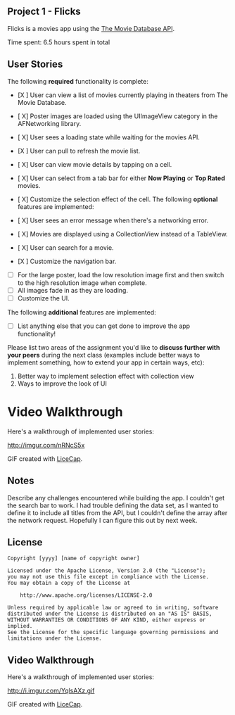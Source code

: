## Project 1 - Flicks

Flicks is a movies app using the [The Movie Database API](http://docs.themoviedb.apiary.io/#).

Time spent: 6.5 hours spent in total

## User Stories

The following **required** functionality is complete:

- [X ] User can view a list of movies currently playing in theaters from The Movie Database.
- [ X] Poster images are loaded using the UIImageView category in the AFNetworking library.
- [ X] User sees a loading state while waiting for the movies API.
- [X ] User can pull to refresh the movie list.
- [ X] User can view movie details by tapping on a cell.
- [ X] User can select from a tab bar for either **Now Playing** or **Top Rated** movies.
- [ X] Customize the selection effect of the cell.
The following **optional** features are implemented:

- [ X] User sees an error message when there's a networking error.
- [ X] Movies are displayed using a CollectionView instead of a TableView.
- [ X] User can search for a movie.
- [X ] Customize the navigation bar.
- [ ] For the large poster, load the low resolution image first and then switch to the high resolution image when complete.
- [ ] All images fade in as they are loading.
- [ ] Customize the UI.

The following **additional** features are implemented:

- [ ] List anything else that you can get done to improve the app functionality!

Please list two areas of the assignment you'd like to **discuss further with your peers** during the next class (examples include better ways to implement something, how to extend your app in certain ways, etc):

1. Better way to implement selection effect with collection view
2. Ways to improve the look of UI

# Video Walkthrough 

Here's a walkthrough of implemented user stories:

http://imgur.com/nRNcS5x

GIF created with [LiceCap](http://www.cockos.com/licecap/).

## Notes

Describe any challenges encountered while building the app.
    I couldn't get the search bar to work. I had trouble defining the data set, as I wanted to define it to include all titles from the API, but I couldn't define the array after the network request. Hopefully I can figure this out by next week. 
## License

    Copyright [yyyy] [name of copyright owner]

    Licensed under the Apache License, Version 2.0 (the "License");
    you may not use this file except in compliance with the License.
    You may obtain a copy of the License at

        http://www.apache.org/licenses/LICENSE-2.0

    Unless required by applicable law or agreed to in writing, software
    distributed under the License is distributed on an "AS IS" BASIS,
    WITHOUT WARRANTIES OR CONDITIONS OF ANY KIND, either express or implied.
    See the License for the specific language governing permissions and
    limitations under the License.


## Video Walkthrough 

Here's a walkthrough of implemented user stories:

http://i.imgur.com/YqlsAXz.gif

GIF created with [LiceCap](http://www.cockos.com/licecap/).


